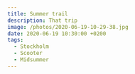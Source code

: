 ```yaml
---
title: Summer trail
description: That trip
image: /photos/2020-06-19-10-29-38.jpg
date: 2020-06-19 10:30:00 +0200
tags:
  - Stockholm
  - Scooter
  - Midsummer
---
```

